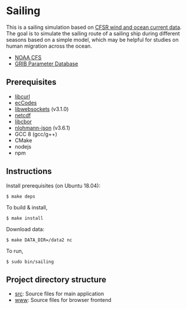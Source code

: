 # Sailing
This is a sailing simulation based on [CFSR wind and ocean current data](https://nomads.ncdc.noaa.gov/data/). The goal is to simulate the sailing route of a sailing ship during different seasons based on a simple model, which may be helpful for studies on human migration across the ocean.

* [NOAA CFS](https://www.ncdc.noaa.gov/data-access/model-data/model-datasets/climate-forecast-system-version2-cfsv2)
* [GRIB Parameter Database](https://apps.ecmwf.int/codes/grib/param-db/)

## Prerequisites

* [libcurl](https://curl.haxx.se/libcurl/)
* [ecCodes](https://confluence.ecmwf.int//display/ECC/ecCodes+Home)
* [libwebsockets](https://libwebsockets.org/) (v3.1.0)
* [netcdf](https://www.unidata.ucar.edu/software/netcdf/)
* [libcbor](https://github.com/PJK/libcbor)
* [nlohmann-json](https://github.com/nlohmann/json) (v3.6.1)
* GCC 8 (gcc/g++)
* CMake
* nodejs
* npm

## Instructions

Install prerequisites (on Ubuntu 18.04):
```console
$ make deps
```

To build & install,
```console
$ make install
```

Download data:
```console
$ make DATA_DIR=/data2 nc
```

To run,
```console
$ sudo bin/sailing
```

## Project directory structure
* [src](src): Source files for main application
* [www](www): Source files for browser frontend
